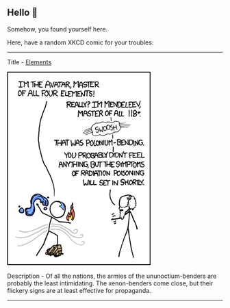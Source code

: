 ## Hello 👀

Somehow, you found yourself here.

Here, have a random XKCD comic for your troubles:

-----------------------------------

Title - [Elements](https://xkcd.com/965)

![Elements](./random_comic.png)

Description - Of all the nations, the armies of the ununoctium-benders are probably the least intimidating. The xenon-benders come close, but their flickery signs are at least effective for propaganda.

-----------------------------------